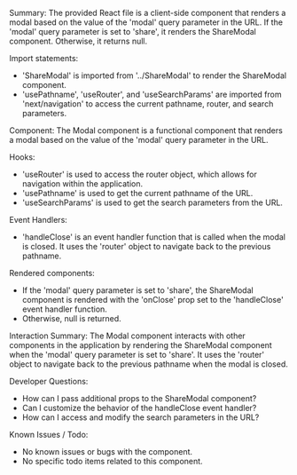 Summary:
The provided React file is a client-side component that renders a modal based on the value of the 'modal' query parameter in the URL. If the 'modal' query parameter is set to 'share', it renders the ShareModal component. Otherwise, it returns null.

Import statements:
- 'ShareModal' is imported from '../ShareModal' to render the ShareModal component.
- 'usePathname', 'useRouter', and 'useSearchParams' are imported from 'next/navigation' to access the current pathname, router, and search parameters.

Component:
The Modal component is a functional component that renders a modal based on the value of the 'modal' query parameter in the URL.

Hooks:
- 'useRouter' is used to access the router object, which allows for navigation within the application.
- 'usePathname' is used to get the current pathname of the URL.
- 'useSearchParams' is used to get the search parameters from the URL.

Event Handlers:
- 'handleClose' is an event handler function that is called when the modal is closed. It uses the 'router' object to navigate back to the previous pathname.

Rendered components:
- If the 'modal' query parameter is set to 'share', the ShareModal component is rendered with the 'onClose' prop set to the 'handleClose' event handler function.
- Otherwise, null is returned.

Interaction Summary:
The Modal component interacts with other components in the application by rendering the ShareModal component when the 'modal' query parameter is set to 'share'. It uses the 'router' object to navigate back to the previous pathname when the modal is closed.

Developer Questions:
- How can I pass additional props to the ShareModal component?
- Can I customize the behavior of the handleClose event handler?
- How can I access and modify the search parameters in the URL?

Known Issues / Todo:
- No known issues or bugs with the component.
- No specific todo items related to this component.